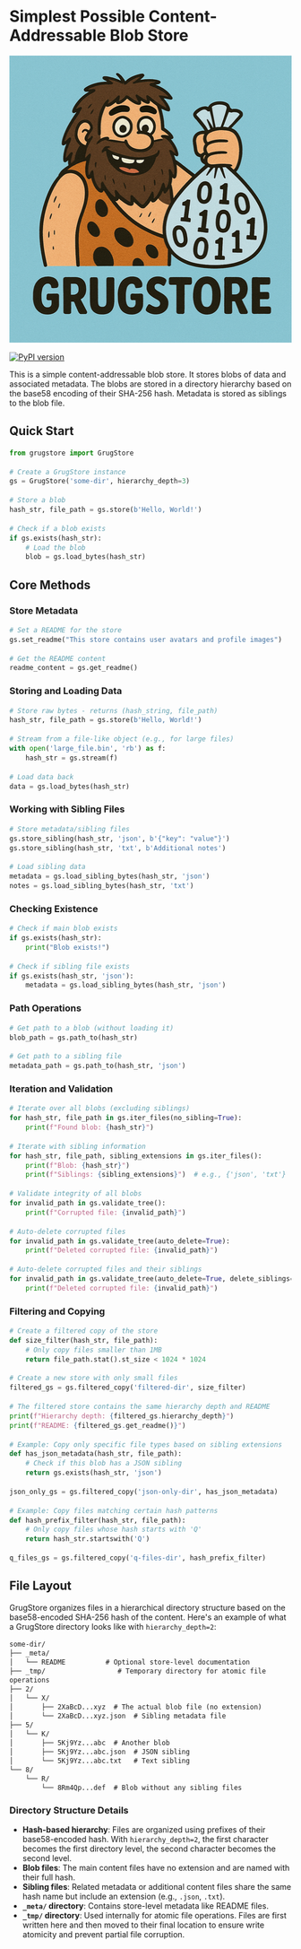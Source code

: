 # Simplest Possible Content-Addressable Blob Store

<p align="center">
  <img src="grugstore.png" alt="GrugStore Logo" width="512" height="512">
</p>

[![PyPI version](https://img.shields.io/pypi/v/grugstore.svg)](https://pypi.org/project/grugstore/)

This is a simple content-addressable blob store. It stores blobs of data and
associated metadata. The blobs are stored in a directory hierarchy based on the
base58 encoding of their SHA-256 hash. Metadata is stored as siblings to
the blob file. 

## Quick Start

```python
from grugstore import GrugStore

# Create a GrugStore instance
gs = GrugStore('some-dir', hierarchy_depth=3)

# Store a blob
hash_str, file_path = gs.store(b'Hello, World!')

# Check if a blob exists
if gs.exists(hash_str):
    # Load the blob
    blob = gs.load_bytes(hash_str)
```

## Core Methods

### Store Metadata

```python
# Set a README for the store
gs.set_readme("This store contains user avatars and profile images")

# Get the README content
readme_content = gs.get_readme()
```

### Storing and Loading Data

```python
# Store raw bytes - returns (hash_string, file_path)
hash_str, file_path = gs.store(b'Hello, World!')

# Stream from a file-like object (e.g., for large files)
with open('large_file.bin', 'rb') as f:
    hash_str = gs.stream(f)

# Load data back
data = gs.load_bytes(hash_str)
```

### Working with Sibling Files

```python
# Store metadata/sibling files
gs.store_sibling(hash_str, 'json', b'{"key": "value"}')
gs.store_sibling(hash_str, 'txt', b'Additional notes')

# Load sibling data
metadata = gs.load_sibling_bytes(hash_str, 'json')
notes = gs.load_sibling_bytes(hash_str, 'txt')
```

### Checking Existence

```python
# Check if main blob exists
if gs.exists(hash_str):
    print("Blob exists!")

# Check if sibling file exists
if gs.exists(hash_str, 'json'):
    metadata = gs.load_sibling_bytes(hash_str, 'json')
```

### Path Operations

```python
# Get path to a blob (without loading it)
blob_path = gs.path_to(hash_str)

# Get path to a sibling file
metadata_path = gs.path_to(hash_str, 'json')
```

### Iteration and Validation

```python
# Iterate over all blobs (excluding siblings)
for hash_str, file_path in gs.iter_files(no_sibling=True):
    print(f"Found blob: {hash_str}")

# Iterate with sibling information
for hash_str, file_path, sibling_extensions in gs.iter_files():
    print(f"Blob: {hash_str}")
    print(f"Siblings: {sibling_extensions}")  # e.g., {'json', 'txt'}

# Validate integrity of all blobs
for invalid_path in gs.validate_tree():
    print(f"Corrupted file: {invalid_path}")

# Auto-delete corrupted files
for invalid_path in gs.validate_tree(auto_delete=True):
    print(f"Deleted corrupted file: {invalid_path}")

# Auto-delete corrupted files and their siblings
for invalid_path in gs.validate_tree(auto_delete=True, delete_siblings=True):
    print(f"Deleted corrupted file: {invalid_path}")
```

### Filtering and Copying

```python
# Create a filtered copy of the store
def size_filter(hash_str, file_path):
    # Only copy files smaller than 1MB
    return file_path.stat().st_size < 1024 * 1024

# Create a new store with only small files
filtered_gs = gs.filtered_copy('filtered-dir', size_filter)

# The filtered store contains the same hierarchy depth and README
print(f"Hierarchy depth: {filtered_gs.hierarchy_depth}")
print(f"README: {filtered_gs.get_readme()}")

# Example: Copy only specific file types based on sibling extensions
def has_json_metadata(hash_str, file_path):
    # Check if this blob has a JSON sibling
    return gs.exists(hash_str, 'json')

json_only_gs = gs.filtered_copy('json-only-dir', has_json_metadata)

# Example: Copy files matching certain hash patterns
def hash_prefix_filter(hash_str, file_path):
    # Only copy files whose hash starts with 'Q'
    return hash_str.startswith('Q')

q_files_gs = gs.filtered_copy('q-files-dir', hash_prefix_filter)
```

## File Layout

GrugStore organizes files in a hierarchical directory structure based on the base58-encoded SHA-256 hash of the content. Here's an example of what a GrugStore directory looks like with `hierarchy_depth=2`:

```
some-dir/
├── _meta/
│   └── README          # Optional store-level documentation
├── _tmp/                  # Temporary directory for atomic file operations
├── 2/
│   └── X/
│       ├── 2XaBcD...xyz  # The actual blob file (no extension)
│       └── 2XaBcD...xyz.json  # Sibling metadata file
├── 5/
│   └── K/
│       ├── 5Kj9Yz...abc  # Another blob
│       ├── 5Kj9Yz...abc.json  # JSON sibling
│       └── 5Kj9Yz...abc.txt   # Text sibling
└── 8/
    └── R/
        └── 8Rm4Qp...def  # Blob without any sibling files
```

### Directory Structure Details

- **Hash-based hierarchy**: Files are organized using prefixes of their base58-encoded hash. With `hierarchy_depth=2`, the first character becomes the first directory level, the second character becomes the second level.
- **Blob files**: The main content files have no extension and are named with their full hash.
- **Sibling files**: Related metadata or additional content files share the same hash name but include an extension (e.g., `.json`, `.txt`).
- **`_meta/` directory**: Contains store-level metadata like README files.
- **`_tmp/` directory**: Used internally for atomic file operations. Files are first written here and then moved to their final location to ensure write atomicity and prevent partial file corruption.
